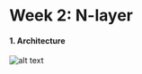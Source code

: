 # Week 2: N-layer 

#### 1. Architecture

![alt text](https://raw.githubusercontent.com/huanNguyen97/drawio-github/master/3-layer.drawio.png)
